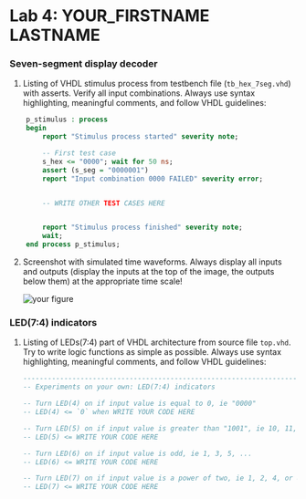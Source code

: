 # Lab 4: YOUR_FIRSTNAME LASTNAME

### Seven-segment display decoder

1. Listing of VHDL stimulus process from testbench file (`tb_hex_7seg.vhd`) with asserts. Verify all input combinations. Always use syntax highlighting, meaningful comments, and follow VHDL guidelines:

```vhdl
    p_stimulus : process
    begin
        report "Stimulus process started" severity note;

        -- First test case
        s_hex <= "0000"; wait for 50 ns;
        assert (s_seg = "0000001")
        report "Input combination 0000 FAILED" severity error;


        -- WRITE OTHER TEST CASES HERE


        report "Stimulus process finished" severity note;
        wait;
    end process p_stimulus;
```

2. Screenshot with simulated time waveforms. Always display all inputs and outputs (display the inputs at the top of the image, the outputs below them) at the appropriate time scale!

   ![your figure]()

### LED(7:4) indicators

1. Listing of LEDs(7:4) part of VHDL architecture from source file `top.vhd`. Try to write logic functions as simple as possible. Always use syntax highlighting, meaningful comments, and follow VHDL guidelines:

   ```vhdl
   --------------------------------------------------------------------
   -- Experiments on your own: LED(7:4) indicators

   -- Turn LED(4) on if input value is equal to 0, ie "0000"
   -- LED(4) <= `0` when WRITE YOUR CODE HERE

   -- Turn LED(5) on if input value is greater than "1001", ie 10, 11, 12, ...
   -- LED(5) <= WRITE YOUR CODE HERE

   -- Turn LED(6) on if input value is odd, ie 1, 3, 5, ...
   -- LED(6) <= WRITE YOUR CODE HERE

   -- Turn LED(7) on if input value is a power of two, ie 1, 2, 4, or 8
   -- LED(7) <= WRITE YOUR CODE HERE
   ```